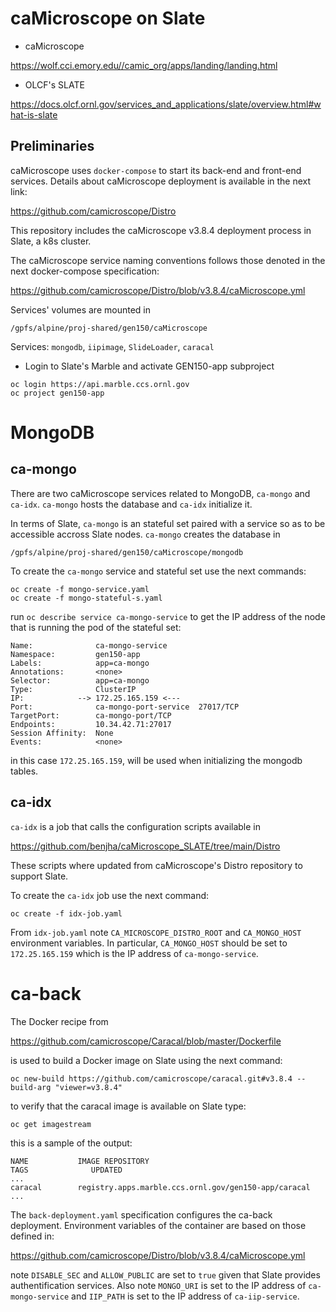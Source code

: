 # caMicroscope on Slate

- caMicroscope

https://wolf.cci.emory.edu//camic_org/apps/landing/landing.html

- OLCF's SLATE

https://docs.olcf.ornl.gov/services_and_applications/slate/overview.html#what-is-slate

## Preliminaries

caMicroscope uses `docker-compose` to start its back-end and front-end services. Details about
caMicroscope deployment is available in the next link:

https://github.com/camicroscope/Distro

This repository includes the caMicroscope v3.8.4 deployment process in Slate, a k8s cluster.

The caMicroscope service naming conventions follows those denoted in the next docker-compose specification: 

https://github.com/camicroscope/Distro/blob/v3.8.4/caMicroscope.yml

Services' volumes are  mounted in 

```
/gpfs/alpine/proj-shared/gen150/caMicroscope 
``` 

Services: `mongodb`, `iipimage`, `SlideLoader`, `caracal`

- Login to Slate's Marble and activate GEN150-app subproject

```
oc login https://api.marble.ccs.ornl.gov
oc project gen150-app
```

# MongoDB

## ca-mongo

There are two caMicroscope services related to MongoDB, `ca-mongo` and `ca-idx`. `ca-mongo` hosts the database
and `ca-idx` initialize it. 

In terms of Slate, `ca-mongo` is an stateful set paired with a service so as to be accessible accross Slate nodes.
`ca-mongo` creates the database in

```
/gpfs/alpine/proj-shared/gen150/caMicroscope/mongodb
``` 

To create the `ca-mongo` service and stateful set use the next commands:

```
oc create -f mongo-service.yaml
oc create -f mongo-stateful-s.yaml
```

run `oc describe service ca-mongo-service` to get the IP address of the node that is running the pod of the stateful set:

```
Name:              ca-mongo-service
Namespace:         gen150-app
Labels:            app=ca-mongo
Annotations:       <none>
Selector:          app=ca-mongo
Type:              ClusterIP
IP:            --> 172.25.165.159 <---
Port:              ca-mongo-port-service  27017/TCP
TargetPort:        ca-mongo-port/TCP
Endpoints:         10.34.42.71:27017
Session Affinity:  None
Events:            <none>
```

in this case `172.25.165.159`, will be used when initializing the mongodb tables.

## ca-idx

`ca-idx` is a job that calls the configuration scripts available in

https://github.com/benjha/caMicroscope_SLATE/tree/main/Distro

These scripts where updated from caMicroscope's Distro repository to support Slate.

To create the `ca-idx` job use the next command:

```
oc create -f idx-job.yaml
```

From `idx-job.yaml` note `CA_MICROSCOPE_DISTRO_ROOT` and `CA_MONGO_HOST` environment variables. In particular,
`CA_MONGO_HOST` should be set to `172.25.165.159` which is the IP address of `ca-mongo-service`.

# ca-back

The Docker recipe from 

https://github.com/camicroscope/Caracal/blob/master/Dockerfile

is used to build a Docker image on Slate using the next command:

```
oc new-build https://github.com/camicroscope/caracal.git#v3.8.4 --build-arg "viewer=v3.8.4"
```

to verify that the caracal image is available on Slate type:

```
oc get imagestream
```

this is a sample of the output:

```
NAME           IMAGE REPOSITORY                                            TAGS              UPDATED
...
caracal        registry.apps.marble.ccs.ornl.gov/gen150-app/caracal                          
...
```

The `back-deployment.yaml` specification configures the ca-back deployment. Environment variables of the container
are based on those defined in:

https://github.com/camicroscope/Distro/blob/v3.8.4/caMicroscope.yml

note `DISABLE_SEC` and `ALLOW_PUBLIC` are set to `true` given that Slate provides authentification services. Also note
`MONGO_URI` is set to the IP address of `ca-mongo-service` and `IIP_PATH`  is set to the IP address of `ca-iip-service`.


